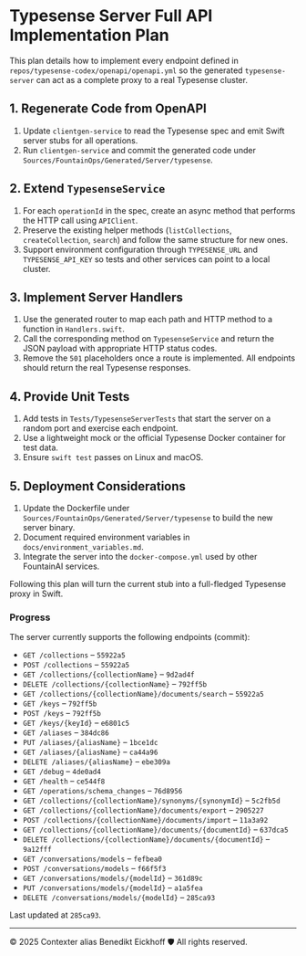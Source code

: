 # Typesense Server Full API Implementation Plan

This plan details how to implement every endpoint defined in `repos/typesense-codex/openapi/openapi.yml` so the generated `typesense-server` can act as a complete proxy to a real Typesense cluster.

## 1. Regenerate Code from OpenAPI

1. Update `clientgen-service` to read the Typesense spec and emit Swift server stubs for all operations.
2. Run `clientgen-service` and commit the generated code under `Sources/FountainOps/Generated/Server/typesense`.

## 2. Extend `TypesenseService`

1. For each `operationId` in the spec, create an async method that performs the HTTP call using `APIClient`.
2. Preserve the existing helper methods (`listCollections`, `createCollection`, `search`) and follow the same structure for new ones.
3. Support environment configuration through `TYPESENSE_URL` and `TYPESENSE_API_KEY` so tests and other services can point to a local cluster.

## 3. Implement Server Handlers

1. Use the generated router to map each path and HTTP method to a function in `Handlers.swift`.
2. Call the corresponding method on `TypesenseService` and return the JSON payload with appropriate HTTP status codes.
3. Remove the `501` placeholders once a route is implemented. All endpoints should return the real Typesense responses.

## 4. Provide Unit Tests

1. Add tests in `Tests/TypesenseServerTests` that start the server on a random port and exercise each endpoint.
2. Use a lightweight mock or the official Typesense Docker container for test data.
3. Ensure `swift test` passes on Linux and macOS.

## 5. Deployment Considerations

1. Update the Dockerfile under `Sources/FountainOps/Generated/Server/typesense` to build the new server binary.
2. Document required environment variables in `docs/environment_variables.md`.
3. Integrate the server into the `docker-compose.yml` used by other FountainAI services.

Following this plan will turn the current stub into a full-fledged Typesense proxy in Swift.

### Progress

The server currently supports the following endpoints (commit):

- `GET /collections` – `55922a5`
- `POST /collections` – `55922a5`
- `GET /collections/{collectionName}` – `9d2ad4f`
- `DELETE /collections/{collectionName}` – `792ff5b`
- `GET /collections/{collectionName}/documents/search` – `55922a5`
- `GET /keys` – `792ff5b`
- `POST /keys` – `792ff5b`
- `GET /keys/{keyId}` – `e6801c5`
- `GET /aliases` – `384dc86`
- `PUT /aliases/{aliasName}` – `1bce1dc`
- `GET /aliases/{aliasName}` – `ca44a96`
- `DELETE /aliases/{aliasName}` – `ebe309a`
- `GET /debug` – `4de0ad4`
- `GET /health` – `ce544f8`
- `GET /operations/schema_changes` – `76d8956`
- `GET /collections/{collectionName}/synonyms/{synonymId}` – `5c2fb5d`
- `GET /collections/{collectionName}/documents/export` – `2905227`
- `POST /collections/{collectionName}/documents/import` – `11a3a92`
- `GET /collections/{collectionName}/documents/{documentId}` – `637dca5`
- `DELETE /collections/{collectionName}/documents/{documentId}` – `9a12fff`
- `GET /conversations/models` – `fefbea0`
- `POST /conversations/models` – `f66f5f3`
- `GET /conversations/models/{modelId}` – `361d89c`
- `PUT /conversations/models/{modelId}` – `a1a5fea`
- `DELETE /conversations/models/{modelId}` – `285ca93`

Last updated at `285ca93`.

---
© 2025 Contexter alias Benedikt Eickhoff 🛡️ All rights reserved.
